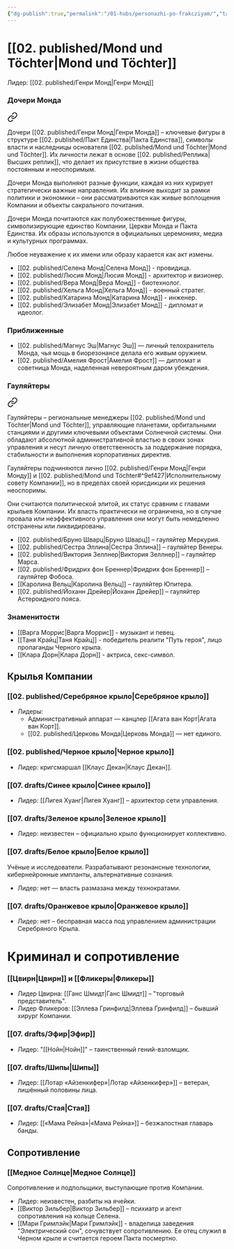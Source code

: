 ```yaml
---
{"dg-publish":true,"permalink":"/01-hubs/personazhi-po-frakcziyam/","tags":["хаб"]}
---
```


# [[02. published/Mond und Töchter\|Mond und Töchter]]
Лидер: [[02. published/Генри Монд\|Генри Монд]]
### Дочери Монда

<div class="transclusion internal-embed is-loaded"><a class="markdown-embed-link" href="/01-hubs/docheri-monda/" aria-label="Open link"><svg xmlns="http://www.w3.org/2000/svg" width="24" height="24" viewBox="0 0 24 24" fill="none" stroke="currentColor" stroke-width="2" stroke-linecap="round" stroke-linejoin="round" class="svg-icon lucide-link"><path d="M10 13a5 5 0 0 0 7.54.54l3-3a5 5 0 0 0-7.07-7.07l-1.72 1.71"></path><path d="M14 11a5 5 0 0 0-7.54-.54l-3 3a5 5 0 0 0 7.07 7.07l1.71-1.71"></path></svg></a><div class="markdown-embed">




Дочери [[02. published/Генри Монд\|Генри Монда]] – ключевые фигуры в структуре [[02. published/Пакт Единства\|Пакта Единства]], символы власти и наследницы основателя [[02. published/Mond und Töchter\|Mond und Töchter]]. Их личности лежат в основе [[02. published/Реплика\|Высших реплик]], что делает их присутствие в жизни общества постоянным и неоспоримым.

Дочери Монда выполняют разные функции, каждая из них курирует стратегически важные направления. Их влияние выходит за рамки политики и экономики – они рассматриваются как живые воплощения Компании и объекты сакрального почитания.

Дочери Монда почитаются как полубожественные фигуры, символизирующие единство Компании, Церкви Монда и Пакта Единства. Их образы используются в официальных церемониях, медиа и культурных программах.

Любое неуважение к их имени или образу карается как акт измены.

- [[02. published/Селена Монд\|Селена Монд]] - провидица. 
- [[02. published/Люсия Монд\|Люсия Монд]] - архитектор и визионер.
- [[02. published/Вера Монд\|Вера Монд]] - биотехнолог.
- [[02. published/Хельга Монд\|Хельга Монд]] - военный стратег.
- [[02. published/Катарина Монд\|Катарина Монд]] - инженер.
- [[02. published/Элизабет Монд\|Элизабет Монд]] - дипломат и идеолог.



</div></div>

### Приближенные
- [[02. published/Магнус Эш\|Магнус Эш]] — личный телохранитель Монда, чья мощь в биорезонансе делала его живым оружием.  
- [[02. published/Амелия Фрост\|Амелия Фрост]] — дипломат и советница Монда, наделенная невероятным даром убеждения. 
### Гауляйтеры

<div class="transclusion internal-embed is-loaded"><a class="markdown-embed-link" href="/01-hubs/gaulyajtery/" aria-label="Open link"><svg xmlns="http://www.w3.org/2000/svg" width="24" height="24" viewBox="0 0 24 24" fill="none" stroke="currentColor" stroke-width="2" stroke-linecap="round" stroke-linejoin="round" class="svg-icon lucide-link"><path d="M10 13a5 5 0 0 0 7.54.54l3-3a5 5 0 0 0-7.07-7.07l-1.72 1.71"></path><path d="M14 11a5 5 0 0 0-7.54-.54l-3 3a5 5 0 0 0 7.07 7.07l1.71-1.71"></path></svg></a><div class="markdown-embed">




Гауляйтеры – региональные менеджеры [[02. published/Mond und Töchter\|Mond und Töchter]], управляющие планетами, орбитальными станциями и другими ключевыми объектами Солнечной системы. Они обладают абсолютной административной властью в своих зонах управления и несут личную ответственность за поддержание порядка, стабильности и выполнения корпоративных директив.

Гауляйтеры подчиняются лично [[02. published/Генри Монд\|Генри Монду]] и [[02. published/Mond und Töchter#^9ef427\|Исполнительному совету Компании]], но в пределах своей юрисдикции их решения неоспоримы.

Они считаются политической элитой, их статус сравним с главами крыльев Компании. Их власть практически не ограничена, но в случае провала или неэффективного управления они могут быть немедленно отстранены или ликвидированы.

- [[02. published/Бруно Шварц\|Бруно Шварц]] – гауляйтер Меркурия.
- [[02. published/Сестра Эллина\|Сестра Эллина]] – гауляйтер Венеры.
- [[02. published/Виктория Зеллнер\|Виктория Зеллнер]] – гауляйтер Марса.
- [[02. published/Фридрих фон Бреннер\|Фридрих фон Бреннер]] – гауляйтер Фобоса.
- [[Каролина Вельц\|Каролина Вельц]] – гауляйтер Юпитера.
- [[02. published/Йоханн Дрейер\|Йоханн Дрейер]] – гауляйтер Астероидного пояса.

</div></div>


### Знаменитости
- [[Варга Моррис\|Варга Моррис]] - музыкант и певец. 
- [[Таня Крайц\|Таня Крайц]] - победитель реалити "Путь героя", лицо пропаганды Черного крыла. 
- [[Клара Дорн\|Клара Дорн]] - актриса, секс-символ.
## Крылья Компании
### [[02. published/Серебряное крыло\|Серебряное крыло]] 
- Лидеры:
	- Административный аппарат — канцлер [[Агата ван Корт\|Агата ван Корт]].
	- [[02. published/Церковь Монда\|Церковь Монда]] — нет единого. 
### [[02. published/Черное крыло\|Черное крыло]]
- Лидер: кригсмаршал [[Клаус Декан\|Клаус Декан]].
### [[07. drafts/Синее крыло\|Синее крыло]]
- Лидер: [[Лигея Хуанг\|Лигея Хуанг]] – архитектор сети управления.
### [[07. drafts/Зеленое крыло\|Зеленое крыло]] 
- Лидер: неизвестен – официально крыло функционирует коллективно.
### [[07. drafts/Белое крыло\|Белое крыло]] 
Учёные и исследователи. Разрабатывают резонансные технологии, кибернейронные импланты, альтернативные сознания.
- Лидер: нет — власть размазана между технократами.
### [[07. drafts/Оранжевое крыло\|Оранжевое крыло]]
- Лидер: нет – бесправная масса под управлением администрации Серебряного Крыла.
# Криминал и сопротивление
### [[Цвирн\|Цвирн]] и [[Фликеры\|Фликеры]]
- Лидер Цвирна: [[Ганс Шмидт\|Ганс Шмидт]] – "торговый представитель".
- Лидер Фликеров: [[Эллева Гринфилд\|Эллева Гринфилд]] – бывший хирург Компании.
### [[07. drafts/Эфир\|Эфир]]
- Лидер: "[[Нойн\|Нойн]]" – таинственный гений-взломщик.
### [[07. drafts/Шипы\|Шипы]]
- Лидер: [[Лотар «Айзенкифер»\|Лотар «Айзенкифер»]] – ветеран, лишённый половины лица.
### [[07. drafts/Стая\|Стая]]
- Лидер: [[«Мама Рейна»\|«Мама Рейна»]] – безжалостная главарь банды.
## Сопротивление
### [[Медное Солнце\|Медное Солнце]]
Сопротивление и подпольщики, выступающие против Компании.
- Лидер: неизвестен, разбиты на ячейки.
- [[Виктор Зильбер\|Виктор Зильбер]] – психиатр и агент сопротивления на кольце Селена.
- [[Мари Гримлэйк\|Мари Гримлэйк]] - владелица заведения "Электрический сон", сочувствует сопротивлению. Ее отец служил в Черном крыле и считается героем Пакта посмертно. 



